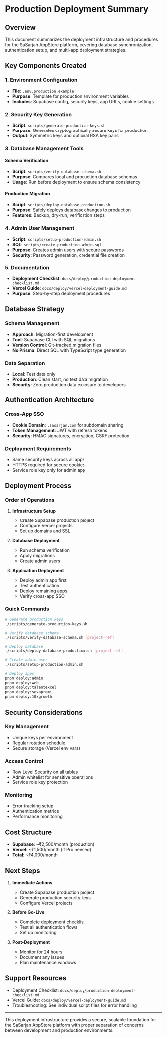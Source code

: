 # Production Deployment Summary

## Overview

This document summarizes the deployment infrastructure and procedures for the SaSarjan AppStore platform, covering database synchronization, authentication setup, and multi-app deployment strategies.

## Key Components Created

### 1. Environment Configuration
- **File**: `.env.production.example`
- **Purpose**: Template for production environment variables
- **Includes**: Supabase config, security keys, app URLs, cookie settings

### 2. Security Key Generation
- **Script**: `scripts/generate-production-keys.sh`
- **Purpose**: Generates cryptographically secure keys for production
- **Output**: Symmetric keys and optional RSA key pairs

### 3. Database Management Tools

#### Schema Verification
- **Script**: `scripts/verify-database-schema.sh`
- **Purpose**: Compares local and production database schemas
- **Usage**: Run before deployment to ensure schema consistency

#### Production Migration
- **Script**: `scripts/deploy-database-production.sh`
- **Purpose**: Safely deploys database changes to production
- **Features**: Backup, dry-run, verification steps

### 4. Admin User Management
- **Script**: `scripts/setup-production-admin.sh`
- **SQL**: `scripts/create-production-admin.sql`
- **Purpose**: Creates admin users with secure passwords
- **Security**: Password generation, credential file creation

### 5. Documentation
- **Deployment Checklist**: `docs/deploy/production-deployment-checklist.md`
- **Vercel Guide**: `docs/deploy/vercel-deployment-guide.md`
- **Purpose**: Step-by-step deployment procedures

## Database Strategy

### Schema Management
- **Approach**: Migration-first development
- **Tool**: Supabase CLI with SQL migrations
- **Version Control**: Git-tracked migration files
- **No Prisma**: Direct SQL with TypeScript type generation

### Data Separation
- **Local**: Test data only
- **Production**: Clean start, no test data migration
- **Security**: Zero production data exposure to developers

## Authentication Architecture

### Cross-App SSO
- **Cookie Domain**: `.sasarjan.com` for subdomain sharing
- **Token Management**: JWT with refresh tokens
- **Security**: HMAC signatures, encryption, CSRF protection

### Deployment Requirements
- Same security keys across all apps
- HTTPS required for secure cookies
- Service role key only for admin app

## Deployment Process

### Order of Operations
1. **Infrastructure Setup**
   - Create Supabase production project
   - Configure Vercel projects
   - Set up domains and SSL

2. **Database Deployment**
   - Run schema verification
   - Apply migrations
   - Create admin users

3. **Application Deployment**
   - Deploy admin app first
   - Test authentication
   - Deploy remaining apps
   - Verify cross-app SSO

### Quick Commands

```bash
# Generate production keys
./scripts/generate-production-keys.sh

# Verify database schema
./scripts/verify-database-schema.sh [project-ref]

# Deploy database
./scripts/deploy-database-production.sh [project-ref]

# Create admin user
./scripts/setup-production-admin.sh

# Deploy apps
pnpm deploy:admin
pnpm deploy:web
pnpm deploy:talentexcel
pnpm deploy:sevapremi
pnpm deploy:10xgrowth
```

## Security Considerations

### Key Management
- Unique keys per environment
- Regular rotation schedule
- Secure storage (Vercel env vars)

### Access Control
- Row Level Security on all tables
- Admin whitelist for sensitive operations
- Service role key protection

### Monitoring
- Error tracking setup
- Authentication metrics
- Performance monitoring

## Cost Structure
- **Supabase**: ~₹2,500/month (production)
- **Vercel**: ~₹1,500/month (if Pro needed)
- **Total**: ~₹4,000/month

## Next Steps

1. **Immediate Actions**
   - Create Supabase production project
   - Generate production security keys
   - Configure Vercel projects

2. **Before Go-Live**
   - Complete deployment checklist
   - Test all authentication flows
   - Set up monitoring

3. **Post-Deployment**
   - Monitor for 24 hours
   - Document any issues
   - Plan maintenance windows

## Support Resources
- Deployment Checklist: `docs/deploy/production-deployment-checklist.md`
- Vercel Guide: `docs/deploy/vercel-deployment-guide.md`
- Troubleshooting: See individual script files for error handling

---

This deployment infrastructure provides a secure, scalable foundation for the SaSarjan AppStore platform with proper separation of concerns between development and production environments.